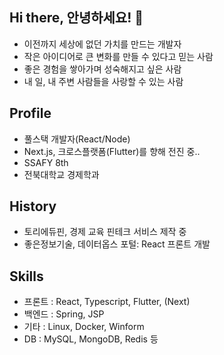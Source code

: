 ## Hi there, 안녕하세요! 👋
- 이전까지 세상에 없던 가치를 만드는 개발자
- 작은 아이디어로 큰 변화를 만들 수 있다고 믿는 사람
- 좋은 경험을 쌓아가며 성숙해지고 싶은 사람
- 내 일, 내 주변 사람들을 사랑할 수 있는 사람

## Profile
- 풀스택 개발자(React/Node)
- Next.js, 크로스플랫폼(Flutter)를 향해 전진 중..
- SSAFY 8th 
- 전북대학교 경제학과

## History
- 토리에듀핀, 경제 교육 핀테크 서비스 제작 중
- 좋은정보기술, 데이터옵스 포털: React 프론트 개발

## Skills
- 프론트 : React, Typescript, Flutter, (Next) 
- 백엔드 : Spring, JSP
- 기타 : Linux, Docker, Winform
- DB : MySQL, MongoDB, Redis 등  

<!--
**gmkim716/gmkim716** is a ✨ _special_ ✨ repository because its `README.md` (this file) appears on your GitHub profile.

Here are some ideas to get you started:

- 🔭 I’m currently working on ...
- 🌱 I’m currently learning ...
- 👯 I’m looking to collaborate on ...
- 🤔 I’m looking for help with ...
- 💬 Ask me about ...
- 📫 How to reach me: ...
- 😄 Pronouns: ...
- ⚡ Fun fact: ...
-->
